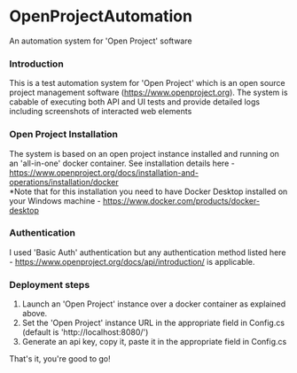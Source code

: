 # OpenProjectAutomation
An automation system for 'Open Project' software

### Introduction
This is a test automation system for 'Open Project' which is an open source project management software (https://www.openproject.org).
The system is cabable of executing both API and UI tests and provide detailed logs including screenshots of interacted web elements

### Open Project Installation
The system is based on an open project instance installed and running on an 'all-in-one' docker container. 
See installation details here - https://www.openproject.org/docs/installation-and-operations/installation/docker  
*Note that for this installation you need to have Docker Desktop installed on your Windows machine - https://www.docker.com/products/docker-desktop

### Authentication
I used 'Basic Auth' authentication but any authentication method listed here - https://www.openproject.org/docs/api/introduction/
is applicable.

### Deployment steps
1. Launch an 'Open Project' instance over a docker container as explained above.
2. Set the 'Open Project' instance URL in the appropriate field in Config.cs (default is 'http://localhost:8080/')
3. Generate an api key, copy it, paste it in the appropriate field in Config.cs

  
    
That's it, you're good to go!
